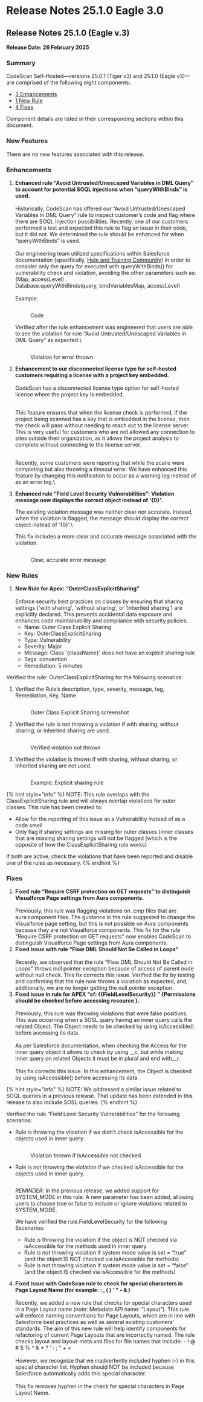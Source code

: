 # Release Notes 25.1.0 Eagle 3.0

## Release Notes 25.1.0 (Eagle v.3)

**Release Date: 26 February 2025**

### Summary

CodeScan Self-Hosted—versions 25.0.1 (Tiger v3) and 25.1.0 (Eagle v3)—are comprised of the following eight components:

* [3 Enhancements](release-notes-25.1.0-eagle-3.0.md#enhancements)
* [1 New Rule](release-notes-25.1.0-eagle-3.0.md#new-rules)
* [4 Fixes](release-notes-25.1.0-eagle-3.0.md#fixes)

Component details are listed in their corresponding sections within this document.

### New Features

There are no new features associated with this release.

### Enhancements

1.  **Enhanced rule “Avoid Untrusted/Unescaped Variables in DML Query" to account for potential SOQL injections when “queryWithBinds” is used.**\
    \
    Historically, CodeScan has offered our “Avoid Untrusted/Unescaped Variables in DML Query” rule to inspect customer’s code and flag where there are SOQL Injection possibilities. Recently, one of our customers performed a test and expected this rule to flag an issue in their code, but it did not. We determined the rule should be enhanced for when “queryWithBinds” is used.\
    \
    Our engineering team utilized specifications within Salesforce documentation (specifically,  [Help and Training Community](https://help.salesforce.com/s/articleView?id=release-notes.rn_apex_bind_var_soql.htm\&release=242\&type=5)) in order to consider only the query for executed with queryWithBinds() for vulnerability check and violation, avoiding the other parameters such as: (Map, accessLevel) .\
    Database.queryWithBinds(query, bindVariablesMap, accessLevel)\
    \
    Example:

    <figure><img src="../../../../.gitbook/assets/image (1630).png" alt=""><figcaption><p>Code</p></figcaption></figure>

    Verified after the rule enhancement was engineered that users are able to see the violation for rule “Avoid Untrusted/Unescaped Variables in DML Query” as expected.\


    <figure><img src="../../../../.gitbook/assets/image (1631).png" alt=""><figcaption><p>Violation for error thrown</p></figcaption></figure>


2.  **Enhancement to our disconnected license type for self-hosted customers requiring a license with a project key embedded.**\
    \
    CodeScan has a disconnected license type option for self-hosted license where the project key is embedded.

    \
    This feature ensures that when the license check is performed, if the project being scanned has a key that is embedded in the license, then the check will pass without needing to reach out to the license server.  This is very useful for customers who are not allowed any connection to sites outside their organization, as it allows the project analysis to complete without connecting to the license server.

    \
    Recently, some customers were reporting that while the scans were completing but also throwing a timeout error.  We have enhanced this feature by changing this notification to occur as a warning log instead of as an error log.\

3.  **Enhanced rule “Field Level Security Vulnerabilities”:  Violation message now displays the correct object instead of '{0}'.**

    &#x20;

    The existing violation message was neither clear nor accurate.  Instead, when the violation is flagged, the message should display the correct object instead of '{0}'.\


    This fix includes a more clear and accurate message associated with the violation.

    <figure><img src="../../../../.gitbook/assets/image (1632).png" alt=""><figcaption><p>Clear, accurate error message</p></figcaption></figure>

### New Rules

1. **New Rule for Apex: “OuterClassExplicitSharing”**\
   \
   Enforce security best practices on classes by ensuring that sharing settings ('with sharing', 'without sharing', or 'inherited sharing') are explicitly declared. This prevents accidental data exposure and enhances code maintainability and compliance with security policies.
   * Name: Outer Class Explicit Sharing
   * Key: OuterClassExplicitSharing
   * Type: Vulnerability
   * Severity: Major
   * Message: Class '{className}' does not have an explicit sharing rule
   * Tags: convention
   * Remediation: 5 minutes

Verified the rule: OuterClassExplicitSharing for the following scenarios:

1.  Verified the Rule’s description, type, severity, message, tag, Remediation, Key, Name

    <figure><img src="../../../../.gitbook/assets/image (1633).png" alt=""><figcaption><p>Outer Class Explicit Sharing screenshot</p></figcaption></figure>


2.  Verified the rule is not throwing a violation if with sharing, without sharing, or inherited sharing are used.

    <figure><img src="../../../../.gitbook/assets/image (1634).png" alt=""><figcaption><p>Verified violation not thrown</p></figcaption></figure>
3.  Verified the violation is thrown if with sharing, without sharing, or inherited sharing are not used.

    <figure><img src="../../../../.gitbook/assets/image (1635).png" alt=""><figcaption><p>Example: Explicit sharing rule</p></figcaption></figure>

{% hint style="info" %}
NOTE: This rule overlaps with the ClassExplicitSharing rule and will always overlap violations for outer classes.  This rule has been created to:

* Allow for the reporting of this issue as a Vulnerability instead of as a code smell
* Only flag if sharing settings are missing for outer classes (inner classes that are missing sharing settings will not be flagged (which is the opposite of how the ClassExplicitSharing rule works)

If both are active, check the violations that have been reported and disable one of the rules as necessary.
{% endhint %}

### Fixes

1. **Fixed rule “Require CSRF protection on GET requests” to distinguish Visualforce Page settings from Aura components.**\
   \
   Previously, this rule was flagging violations on .cmp files that are aura:component files. The guidance in the rule suggested to change the Visualforce page setting, but this is not possible on Aura components because they are not Visualforce components. This fix for the rule “Require CSRF protection on GET requests” now enables CodeScan to distinguish Visualforce Page settings from Aura components.
2. **Fixed issue with rule “Flow DML Should Not Be Called in Loops"**\
   \
   Recently, we observed that the rule “Flow DML Should Not Be Called in Loops" throws null pointer exception because of access of parent node without null check. This fix corrects this issue. Verified the fix by testing and confirming that the rule now throws a violation as expected, and, additionally, we are no longer getting the null pointer exception.
3. **Fixed issue in rule for APEX “sf: \{{FieldLevelSecurity\}} ” {Permissions should be checked before accessing resource }.**\
   \
   Previously, this rule was throwing violations that were false positives.  This was occurring when a SOSL query having an inner query calls the related Object. The Object needs to be checked by using isAccessible() before accessing its data.\
   \
   As per Salesforce documentation, when checking the Access for the inner query object it allows to check by using \_\_c, but while making inner query on related Objects it must be in plural and end with\_\_r.\
   \
   This fix corrects this issue.  In this enhancement, the Object is checked by using isAccessible() before accessing its data.

{% hint style="info" %}
NOTE: We addressed a similar issue related to SOQL queries in a previous release.  That update has been extended in this release to also include SOSL queries.
{% endhint %}

Verified the rule “Field Level Security Vulnerabilities” for the following scenarios:

*   Rule is throwing the violation if we didn’t check isAccessible for the objects used in inner query.

    <figure><img src="../../../../.gitbook/assets/image (1) (1) (1) (1).png" alt=""><figcaption><p>Violation thrown if IsAccessible not checked</p></figcaption></figure>


*   Rule is not throwing the violation if we checked isAccessible for the objects used in inner query.

    <figure><img src="../../../../.gitbook/assets/image (2) (1) (1).png" alt=""><figcaption></figcaption></figure>

    _REMINDER_: In the previous release, we added support for SYSTEM\_MODE in this rule. A new parameter has been added, allowing users to choose true or false to include or ignore violations related to SYSTEM\_MODE.

    &#x20;

    We have verified the rule:FieldLevelSecurity for the following Sscenarios:

    * Rule is throwing the violation if the object is NOT checked via isAccessible for the methods used in inner query
    * Rule is not throwing violation if system mode value is set = “true” (and the object IS NOT checked via isAccessible for methods)
    * Rule is not throwing violation if system mode value is set = “false” (and the object IS checked via isAccessible for the methods)

4. **Fixed issue with CodeScan rule to check for special characters in Page Layout Name (for example: : , ( ) ' " - & )** \
   \
   Recently, we added a new rule that checks for special characters used in a Page Layout name (note: Metadata API name: “Layout”). This rule will enforce naming conventions for Page Layouts, which are in line with Salesforce best practices as well as several existing customers’ standards. The aim of this new rule will help identify components for refactoring of current Page Layouts that are incorrectly named. The rule checks layout and layout-meta.xml files for file names that include: - ! @ # $ % ^ & \* ? ' : ; ” + = \
   \
   However, we recognize that we inadvertently included hyphen (-) in this special character list. Hyphen should NOT be included because Salesforce automatically adds this special character. \
   \
   This fix removes hyphen in the check for special characters in Page Layout Name.
